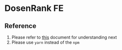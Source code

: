 # DosenRank FE

## Reference

1. Please refer to [this](https://nextjs.org/docs/getting-started) document for understanding next
2. Please use `yarn` instead of the `npm`

